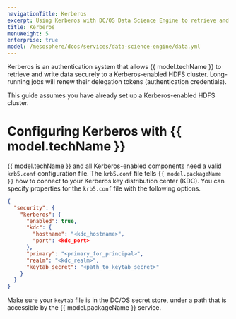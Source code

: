 ```yaml
---
navigationTitle: Kerberos
excerpt: Using Kerberos with DC/OS Data Science Engine to retrieve and write data securely
title: Kerberos
menuWeight: 5
enterprise: true
model: /mesosphere/dcos/services/data-science-engine/data.yml
---
```

Kerberos is an authentication system that allows {{ model.techName }} to retrieve and write data securely to a Kerberos-enabled HDFS cluster. Long-running jobs will renew their delegation tokens (authentication credentials). 

This guide assumes you have already set up a Kerberos-enabled HDFS cluster.

# Configuring Kerberos with {{ model.techName }}

{{ model.techName }} and all Kerberos-enabled components need a valid `krb5.conf` configuration file. The `krb5.conf` file tells `{{ model.packageName }}` how to connect to your Kerberos key distribution center (KDC). You can specify properties for the `krb5.conf` file with the following options.

```json
{
  "security": {
    "kerberos": {
      "enabled": true,
      "kdc": {
        "hostname": "<kdc_hostname>",
        "port": <kdc_port>
      },
      "primary": "<primary_for_principal>",
      "realm": "<kdc_realm>",
      "keytab_secret": "<path_to_keytab_secret>"
    }
  }
}
```

Make sure your `keytab` file is in the DC/OS secret store, under a path that is accessible by the {{ model.packageName }} service.


